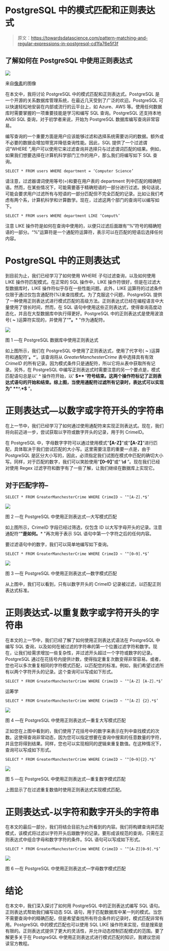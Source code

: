 # PostgreSQL 中的模式匹配和正则表达式

> 原文：<https://towardsdatascience.com/pattern-matching-and-regular-expressions-in-postgresql-cd1fa76e5f3f>

## 了解如何在 PostgreSQL 中使用正则表达式

![](img/10f42ba45bd732afa39449365ea39e3d.png)

来自[像素](https://www.pexels.com/photo/software-engineer-standing-beside-server-racks-1181354/)的图像

在本文中，我将讨论 PostgreSQL 中的模式匹配和正则表达式。PostgreSQL 是一个开源的关系数据库管理系统，在最近几天受到了广泛的欢迎。PostgreSQL 可以快速轻松地安装在内部或流行的云平台上，如 Azure、AWS 等。使用任何数据库时需要掌握的一项重要技能是学习和编写 SQL 查询。PostgreSQL 还支持本地 ANSI SQL 查询，对于初学者来说，开始为 PostgreSQL 数据库编写查询非常容易。

编写查询的一个重要方面是用户应该能够过滤和选择系统需要访问的数据。额外或不必要的数据会增加带宽并降低查询性能。因此，SQL 提供了一个过滤谓词“WHERE ”,用户可以使用它来过滤查询并选择只与过滤谓词匹配的结果。例如，如果我们想要选择在计算机科学部门工作的用户，那么我们将编写如下 SQL 查询。

```
SELECT * FROM users WHERE department = ‘Computer Science’
```

请注意，过滤器谓词使用等号(=)和要在用户表的 department 列中匹配的精确短语。然而，在某些情况下，可能需要基于精确短语的一部分进行过滤。换句话说，可能会要求用户过滤所有与短语的一部分匹配但不完全匹配的记录。比如让我们考虑有两个系，计算机科学和计算数学。现在，过滤这两个部门的查询可以编写如下。

```
SELECT * FROM users WHERE department LIKE ‘Comput%’
```

注意 LIKE 操作符是如何在查询中使用的，以便只过滤后面跟有“%”符号的精确短语的一部分。“%”运算符是一个通配符运算符，表示可以在匹配的短语后选择任何内容。

# PostgreSQL 中的正则表达式

到目前为止，我们已经学习了如何使用 WHERE 子句过滤查询，以及如何使用 LIKE 操作符匹配模式。在正常的 SQL 操作中，LIKE 操作符很好，但是在过滤大型数据库时，LIKE 操作符似乎存在一些性能问题。此外，LIKE 运算符的过滤条件仅限于通过仅包含通配符(%)来查找模式。为了克服这个问题，PostgreSQL 提供了一种使用正则表达式进行模式匹配的高级方法。正则表达式已经在编程语言中大量使用了很长时间，然而，在 SQL 语句中使用这些正则表达式，使得查询高度动态化，并且在大型数据库中执行得更好。PostgreSQL 中的正则表达式是使用波浪号( **~** )运算符实现的，并使用了“**”。*** "作为通配符。

![](img/abd4af2ac44495ac59d3205da1a431aa.png)

图 1 —在 PostgreSQL 数据库中使用正则表达式

如上图所示，我们在 PostgreSQL 中使用了正则表达式，使用了代字号( **~** )运算符和通配符'**。***’。该查询将从 *GreaterManchesterCrime* 表中选择具有有效 *CrimeID* 的所有记录。因为模式条件只是通配符，所以它将从表中获取所有记录。另外，在 PostgreSQL 中编写正则表达式时需要注意的另一个要点是，模式匹配语句总是以' **^** 操作符开始，以' **$** '符号结束。这两个操作符标记了正则表达式语句的开始和结束。综上图，当使用通配符过滤所有记录时，表达式可以实现为" **^.*$** ”。

# 正则表达式—以数字或字符开头的字符串

在上一节中，我们已经学习了如何通过使用通配符来实现正则表达式。现在，我们将向前迈进一步，尝试获取以字符或数字开头的记录，用于列 CrimeID。

在 PostgreSQL 中，字母数字字符可以通过使用模式“**【A-Z】**”或“**【A-Z】**”进行匹配，具体取决于我们尝试匹配的大小写。这里需要注意的重要一点是，由于 PostgreSQL 是区分大小写的，因此，必须指定我们试图在模式中匹配的确切大小写。同样，对于匹配的数字，我们可以笑脸使用“**【0–9】**”或“ **\d** ”。现在我们已经对使用 Regex 过滤字符和数字有了一些了解，让我们继续在数据库上实现它。

## 对于匹配字符–

```
SELECT * FROM GreaterManchesterCrime WHERE CrimeID ~ ‘^[A-Z].*$’
```

![](img/e1d31463e260c216c3fa56316f359170.png)

图 2 —在 PostgreSQL 中使用正则表达式—大写模式匹配

如上图所示，CrimeID 字段已经过筛选，仅包含 ID 以大写字母开头的记录。注意通配符“**”是如何。*** "再次用于表示 SQL 语句中第一个字符之后的任何内容。

要过滤语句中的数字，我们可以简单地编写如下查询。

```
SELECT * FROM GreaterManchesterCrime WHERE CrimeID ~ ‘^[0–9].*$’
```

![](img/8a9c3d365b92e34baf42419afbae396e.png)

图 3 —在 PostgreSQL 中使用正则表达式—数字模式匹配

从上图中，我们可以看到，只有以数字开头的 CrimeID 记录被过滤，以匹配正则表达式标准。

# 正则表达式-以重复数字或字符开头的字符串

在本文的上一节中，我们已经了解了如何使用正则表达式语法在 PostgreSQL 中编写 SQL 查询，以及如何在被过滤的字符串的第一个位置过滤字符和数字。现在，让我们给需求增加一些复杂性，并过滤开头超过一个字符或数字的记录。PostgreSQL 通过在花括号内提供计数，使得指定重复次数变得非常容易。或者，您也可以多次重复相同的字符模式匹配，以匹配您的标准。例如，我们希望过滤所有以两个字符开头的记录。这个查询可以写成如下形式。

```
SELECT * FROM GreaterManchesterCrime WHERE CrimeID ~ ‘^[A-Z] [A-Z].*$’
```

运筹学

```
SELECT * FROM GreaterManchesterCrime WHERE CrimeID ~ ‘^[A-Z] {2}.*$’
```

![](img/514fa1b4f588c2565d7902383f76a536.png)

图 4 —在 PostgreSQL 中使用正则表达式—重复大写模式匹配

正如您在上图中看到的，我们使用了花括号中的数字来表示在列中查找模式的次数。这使得查询非常动态，因为您可以指定想要在查询中搜索的任意数量的字符，并且您将得到结果。同样，您也可以实现相同的逻辑来重复数值。在这种情况下，查询可以写成如下形式。

```
SELECT * FROM GreaterManchesterCrime WHERE CrimeID ~ ‘^[0–9]{2}.*$’
```

![](img/75685208fdbe26df5dc076020c8a774b.png)

图 5 —在 PostgreSQL 中使用正则表达式—重复数字模式匹配

上图显示了在过滤重复数值时使用正则表达式实现模式匹配。

# 正则表达式-以字符和数字开头的字符串

在本文的最后一部分，我们将结合目前为止所看到的内容。我们将构建查询并匹配模式，该模式将过滤以字符开头后跟数字的记录。要形成该规范的查询，只需在正则表达式中组合字母和数字字符的条件。SQL 语句可以写成如下形式。

```
SELECT * FROM GreaterManchesterCrime WHERE CrimeID ~ ‘^[A-Z][0–9].*$’
```

![](img/6b7ca3f2224751f15d7b333c4769248a.png)

图 6 —在 PostgreSQL 中使用正则表达式—字母数字模式匹配

# 结论

在本文中，我们深入探讨了如何用 PostgreSQL 中的正则表达式编写 SQL 语句。正则表达式帮助我们编写动态 SQL 语句，用于匹配数据库中某一列的模式。当您不需要查询中的精确匹配，但是希望查找所有符合条件的记录时，模式匹配非常有用。PostgreSQL 中的模式匹配也可以使用 SQL LIKE 操作符来实现，但是搜索是有限的。正则表达式提供了更大的灵活性，并允许动态控制匹配模式的范围。要了解更多关于在 PostgreSQL 中使用正则表达式进行模式匹配的知识，我建议您阅读官方教程。